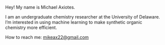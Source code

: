Hey! My name is Michael Axiotes. 

I am an undergraduate chemistry researcher at the University of Delaware. I’m interested in using machine learning to make synthetic organic chemistry more efficient.

How to reach me: mikeax22@gmail.com
